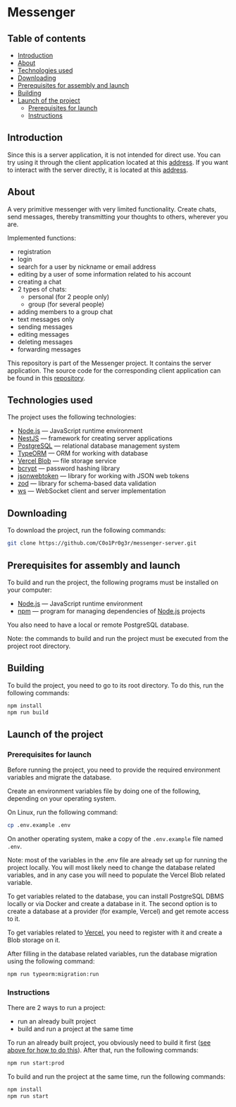 # Messenger

## Table of contents

- [Introduction](#introduction)
- [About](#about)
- [Technologies used](#technologies-used)
- [Downloading](#downloading)
- [Prerequisites for assembly and launch](#prerequisites-for-assembly-and-launch)
- [Building](#building)
- [Launch of the project](#launch-of-the-project)
  - [Prerequisites for launch](#prerequisites-for-launch)
  - [Instructions](#instructions)

## Introduction

Since this is a server application, it is not intended for direct use. You can try using it through the client application located at this [address](https://messenger-client.pages.dev). If you want to interact with the server directly, it is located at this [address](https://messenger-server-1apa.onrender.com).

## About

A very primitive messenger with very limited functionality. Create chats, send messages, thereby transmitting your thoughts to others, wherever you are.

Implemented functions:

- registration
- login
- search for a user by nickname or email address
- editing by a user of some information related to his account
- creating a chat
- 2 types of chats:
  - personal (for 2 people only)
  - group (for several people)
- adding members to a group chat
- text messages only
- sending messages
- editing messages
- deleting messages
- forwarding messages

This repository is part of the Messenger project. It contains the server application. The source code for the corresponding client application can be found in this [repository](https://github.com/C0o1Pr0g3r/messenger-client).

## Technologies used

The project uses the following technologies:

- [Node.js](https://nodejs.org/en/) — JavaScript runtime environment
- [NestJS](https://nestjs.com/) — framework for creating server applications
- [PostgreSQL](https://www.postgresql.org/) — relational database management system
- [TypeORM](https://typeorm.io/) — ORM for working with database
- [Vercel Blob](https://vercel.com/docs/vercel-blob) — file storage service
- [bcrypt](https://github.com/kelektiv/node.bcrypt.js) — password hashing library
- [jsonwebtoken](https://github.com/auth0/node-jsonwebtoken) — library for working with JSON web tokens
- [zod](https://zod.dev/) — library for schema-based data validation
- [ws](https://github.com/websockets/ws) — WebSocket client and server implementation

## Downloading

To download the project, run the following commands:

```sh
git clone https://github.com/C0o1Pr0g3r/messenger-server.git
```

## Prerequisites for assembly and launch

To build and run the project, the following programs must be installed on your computer:

- [Node.js](https://nodejs.org/en/) — JavaScript runtime environment
- [npm](https://docs.npmjs.com/) — program for managing dependencies of [Node.js](https://nodejs.org/en/) projects

You also need to have a local or remote PostgreSQL database.

Note: the commands to build and run the project must be executed from the project root directory.

## Building

To build the project, you need to go to its root directory. To do this, run the following commands:

```sh
npm install
npm run build
```

## Launch of the project

### Prerequisites for launch

Before running the project, you need to provide the required environment variables and migrate the database.

Create an environment variables file by doing one of the following, depending on your operating system.

On Linux, run the following command:

```sh
cp .env.example .env
```

On another operating system, make a copy of the `.env.example` file named `.env`.

Note: most of the variables in the .env file are already set up for running the project locally. You will most likely need to change the database related variables, and in any case you will need to populate the Vercel Blob related variable.

To get variables related to the database, you can install PostgreSQL DBMS locally or via Docker and create a database in it. The second option is to create a database at a provider (for example, Vercel) and get remote access to it.

To get variables related to [Vercel](https://vercel.com/), you need to register with it and create a Blob storage on it.

After filling in the database related variables, run the database migration using the following command:

```sh
npm run typeorm:migration:run
```

### Instructions

There are 2 ways to run a project:

- run an already built project
- build and run a project at the same time

To run an already built project, you obviously need to build it first ([see above for how to do this](#building)). After that, run the following commands:

```sh
npm run start:prod
```

To build and run the project at the same time, run the following commands:

```sh
npm install
npm run start
```
